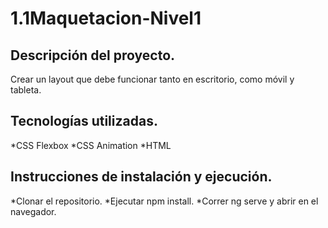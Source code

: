 ﻿# 1.1Maquetacion-Nivel1
 ## Descripción del proyecto.

Crear un layout que debe funcionar tanto en escritorio, como móvil y tableta.

## Tecnologías utilizadas.

*CSS Flexbox
*CSS Animation
*HTML

## Instrucciones de instalación y ejecución.
*Clonar el repositorio.
*Ejecutar npm install.
*Correr ng serve y abrir en el navegador.


